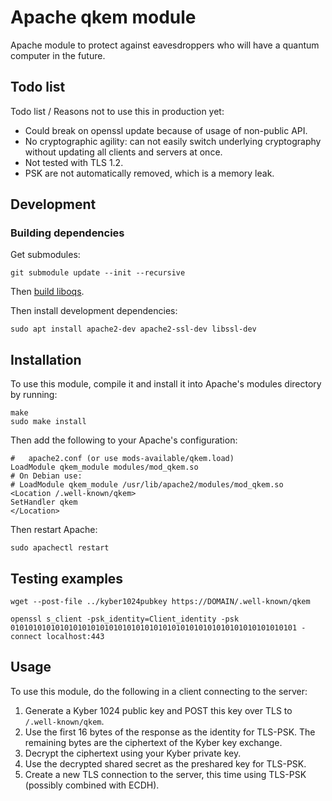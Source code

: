 # Apache qkem module

Apache module to protect against eavesdroppers who will have a quantum computer in the future.

## Todo list

Todo list / Reasons not to use this in production yet:

* Could break on openssl update because of usage of non-public API.
* No cryptographic agility: can not easily switch underlying cryptography without updating all clients and servers at once.
* Not tested with TLS 1.2.
* PSK are not automatically removed, which is a memory leak.

## Development

### Building dependencies

Get submodules:

    git submodule update --init --recursive

Then [build liboqs](lib/liboqs/README.md).

Then install development dependencies:

    sudo apt install apache2-dev apache2-ssl-dev libssl-dev

## Installation

To use this module, compile it and install it into Apache's modules directory by running:

    make
    sudo make install

Then add the following to your Apache's configuration:

    #   apache2.conf (or use mods-available/qkem.load)
    LoadModule qkem_module modules/mod_qkem.so
    # On Debian use:
    # LoadModule qkem_module /usr/lib/apache2/modules/mod_qkem.so
    <Location /.well-known/qkem>
    SetHandler qkem
    </Location>

Then restart Apache:

    sudo apachectl restart

## Testing examples

    wget --post-file ../kyber1024pubkey https://DOMAIN/.well-known/qkem

    openssl s_client -psk_identity=Client_identity -psk 0101010101010101010101010101010101010101010101010101010101010101 -connect localhost:443

## Usage

To use this module, do the following in a client connecting to the server:

1. Generate a Kyber 1024 public key and POST this key over TLS to `/.well-known/qkem`.
2. Use the first 16 bytes of the response as the identity for TLS-PSK. The remaining bytes are the ciphertext of the Kyber key exchange.
3. Decrypt the ciphertext using your Kyber private key.
4. Use the decrypted shared secret as the preshared key for TLS-PSK.
5. Create a new TLS connection to the server, this time using TLS-PSK (possibly combined with ECDH).
